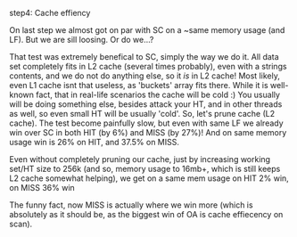 step4: Cache effiency

On last step we almost got on par with SC on a ~same memory usage (and LF).
But we are sill loosing.
Or do we...?

That test was extremely benefical to SC, simply the way we do it.
All data set completely fits in L2 cache (several times probably), even with a strings contents, and we do not do anything else, so it _is_ in L2 cache!
Most likely, even L1 cache isnt that useless, as 'buckets' array fits there.
While it is well-known fact, that in real-life scenarios the cache will be cold :)
You usually will be doing something else, besides attack your HT, and in other threads as well, so even small HT will be usually 'cold'.
So, let's prune cache (L2 cache).
The test become painfully slow, but even with same LF we already win over SC in both HIT (by 6%) and MISS (by 27%)!
And on same memory usage win is 26% on HIT, and 37.5% on MISS.

Even without completely pruning our cache, just by increasing working set/HT size to 256k (and so, memory usage to 16mb+, which is still keeps L2 cache somewhat helping),
we get on a same mem usage on HIT 2% win, on MISS 36% win

The funny fact, now MISS is actually where we win more (which is absolutely as it should be, as the biggest win of OA is cache effiecency on scan).
